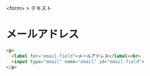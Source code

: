 \<form> > テキスト
# メールアドレス
```html
<p>
  <label for="email-field">メールアドレス</label><br>
  <input type="email" name="email" id="email-field">
</p>
```
